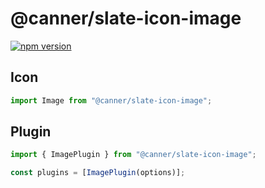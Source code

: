 # @canner/slate-icon-image

[![npm version](https://badge.fury.io/js/%40canner%2Fslate-icon-image.svg)](https://badge.fury.io/js/%40canner%2Fslate-icon-image)

## Icon

```js
import Image from "@canner/slate-icon-image";
```

## Plugin

```js
import { ImagePlugin } from "@canner/slate-icon-image";

const plugins = [ImagePlugin(options)];
```

